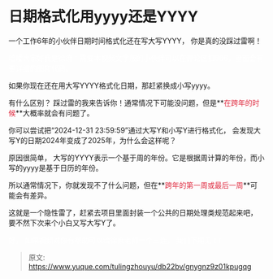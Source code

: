 # 日期格式化用yyyy还是YYYY

一个工作6年的小伙伴日期时间格式化还在写大写YYYY，  你是真的没踩过雷啊！

<font style="color:#FFFFFF;">哈喽大家好我是徐庶！需要本视频文字版的小伙伴可以在评论区扣666，里面会有更详细的图和代码。</font>

如果你现在还在用大写YYYY格式化日期，那赶紧换成小写yyyy。

有什么区别？  踩过雷的我来告诉你！通常情况下可能没问题，但是**<font style="color:#DF2A3F;">在跨年的时候</font>**大概率就会有问题了。

你可以尝试把“2024-12-31 23:59:59”通过大写Y和小写Y进行格式化， 会发现大写Y的日期2024年变成了2025年，为什么会这样呢？



原因很简单， 大写的YYYY表示一个基于周的年份。它是根据周计算的年份，而小写的yyyy是基于日历的年份。

所以通常情况下，你就发现不了什么问题，但在**<font style="color:#DF2A3F;">跨年的第一周或最后一周</font>**可能会有差异。



这就是一个隐性雷了，赶紧去项目里面封装一个公共的日期处理类规范起来吧， 要不然下次来个小白又写大写Y了。

<font style="color:#FFFFFF;">好， 如果视频对你有帮助可以给徐庶老师一个三连， 我们下期见！/</font>



> 原文: <https://www.yuque.com/tulingzhouyu/db22bv/gnygnz9z01kpugqg>